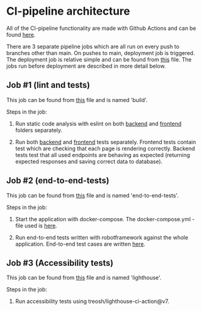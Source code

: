 # CI-pipeline architecture

All of the CI-pipeline functionality are made with Github Actions and can be found [here](https://github.com/Devops-ohtuprojekti/DevOpsCSAOS/blob/main/.github/workflows).

There are 3 separate pipeline jobs which are all run on every push to branches other than main. On pushes to main, deployment job is triggered. The deployment job is relative simple and can be found from [this](https://github.com/Devops-ohtuprojekti/DevOpsCSAOS/blob/main/.github/workflows/workflow.yml) file. The jobs run before deployment are described in more detail below.

## Job #1 (lint and tests)

This job can be found from [this](https://github.com/Devops-ohtuprojekti/DevOpsCSAOS/blob/main/.github/workflows/workflow.yml) file and is named 'build'.

Steps in the job:

1. Run static code analysis with eslint on both [backend](https://github.com/Devops-ohtuprojekti/DevOpsCSAOS/tree/main/backend) and [frontend](https://github.com/Devops-ohtuprojekti/DevOpsCSAOS/tree/main/frontend) folders separately. 

2. Run both [backend](https://github.com/Devops-ohtuprojekti/DevOpsCSAOS/tree/main/backend) and [frontend](https://github.com/Devops-ohtuprojekti/DevOpsCSAOS/tree/main/frontend) tests separately. Frontend tests contain test which are checking that each page is rendering correctly. Backend tests test that all used endpoints are behaving as expected (returning expected responses and saving correct data to database). 

## Job #2 (end-to-end-tests)

This job can be found from [this](https://github.com/Devops-ohtuprojekti/DevOpsCSAOS/blob/main/.github/workflows/workflow.yml) file and is named 'end-to-end-tests'.

Steps in the job:

1. Start the application with docker-compose. The docker-compose.yml -file used is [here](https://github.com/Devops-ohtuprojekti/DevOpsCSAOS/blob/main/end-to-end-tests/docker-compose.yml). 

2. Run end-to-end tests written with robotframework against the whole application. End-to-end test cases are written [here](https://github.com/Devops-ohtuprojekti/DevOpsCSAOS/tree/documentation/end-to-end-tests/tests).

## Job #3 (Accessibility tests)

This job can be found from [this](https://github.com/Devops-ohtuprojekti/DevOpsCSAOS/blob/main/.github/workflows/lighthouse.yml) file and is named 'lighthouse'.

Steps in the job:

1. Run accessibility tests using treosh/lighthouse-ci-action@v7. 

